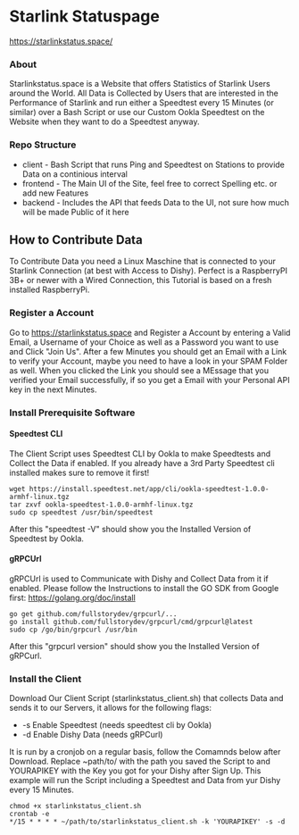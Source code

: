# Starlink Statuspage

https://starlinkstatus.space/

### About

Starlinkstatus.space is a Website that offers Statistics of Starlink Users around the World. All Data is Collected by Users that are interested in the Performance of Starlink and run either a Speedtest every 15 Minutes (or similar) over a Bash Script or use our Custom Ookla Speedtest on the Website when they want to do a Speedtest anyway.


### Repo Structure

* client - Bash Script that runs Ping and Speedtest on Stations to provide Data on a continious interval
* frontend - The Main UI of the Site, feel free to correct Spelling etc. or add new Features
* backend - Includes the API that feeds Data to the UI, not sure how much will be made Public of it here


## How to Contribute Data

To Contribute Data you need a Linux Maschine that is connected to your Starlink Connection (at best with Access to Dishy).
Perfect is a RaspberryPI 3B+ or newer with a Wired Connection, this Tutorial is based on a fresh installed RaspberryPi.

### Register a Account

Go to https://starlinkstatus.space and Register a Account by entering a Valid Email, a Username of your Choice as well as a Password you want to use and Click "Join Us". 
After a few Minutes you should get an Email with a Link to verify your Account, maybe you need to have a look in your SPAM Folder as well.
When you clicked the Link you should see a MEssage that you verified your Email successfully, if so you get a Email with your Personal API key in the next Minutes.

### Install Prerequisite Software

#### Speedtest CLI

The Client Script uses Speedtest CLI by Ookla to make Speedtests and Collect the Data if enabled.
If you already have a 3rd Party Speedtest cli installed makes sure to remove it first!
```
wget https://install.speedtest.net/app/cli/ookla-speedtest-1.0.0-armhf-linux.tgz
tar zxvf ookla-speedtest-1.0.0-armhf-linux.tgz
sudo cp speedtest /usr/bin/speedtest
```
After this "speedtest -V" should show you the Installed Version of Speedtest by Ookla. 

#### gRPCUrl

gRPCUrl is used to Communicate with Dishy and Collect Data from it if enabled.
Please follow the Instructions to install the GO SDK from Google first: https://golang.org/doc/install
```
go get github.com/fullstorydev/grpcurl/...
go install github.com/fullstorydev/grpcurl/cmd/grpcurl@latest
sudo cp /go/bin/grpcurl /usr/bin
```
After this "grpcurl version" should show you the Installed Version of gRPCurl.

### Install the Client

Download Our Client Script (starlinkstatus_client.sh) that collects Data and sends it to our Servers, it allows for the following flags:

* -s    Enable Speedtest (needs speedtest cli by Ookla)
* -d    Enable Dishy Data (needs gRPCurl)

It is run by a cronjob on a regular basis, follow the Comamnds below after Download.
Replace ~path/to/ with the path you saved the Script to and YOURAPIKEY with the Key you got for your Dishy after Sign Up.
This example will run the Script including a Speedtest and Data from yur Dishy every 15 Minutes.
```
chmod +x starlinkstatus_client.sh
crontab -e
*/15 * * * * ~/path/to/starlinkstatus_client.sh -k 'YOURAPIKEY' -s -d
```
